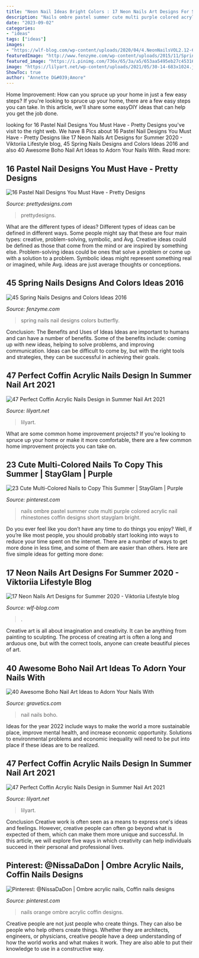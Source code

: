 ```yaml
---
title: "Neon Nail Ideas Bright Colors : 17 Neon Nails Art Designs For Summer 2020"
description: "Nails ombre pastel summer cute multi purple colored acrylic nail rhinestones coffin designs short stayglam bright"
date: "2023-09-02"
categories:
- "ideas"
tags: ["ideas"]
images:
- "https://wlf-blog.com/wp-content/uploads/2020/04/4.NeonNailsVOL2.12-683x1024.jpg"
featuredImage: "http://www.fenzyme.com/wp-content/uploads/2015/11/Spring-Nails-Designs-and-Colors-Ideas-37.jpg"
featured_image: "https://i.pinimg.com/736x/65/3a/a5/653aa5495eb27c45316c6870d6b3cddb.jpg"
image: "https://lilyart.net/wp-content/uploads/2021/05/30-14-683x1024.jpg"
ShowToc: true
author: "Annette D&#039;Amore"
---
```



Home Improvement: How can you spruce up your home in just a few easy steps?
If you're looking to spruce up your home, there are a few easy steps you can take. In this article, we'll share some easyDIY ideas that can help you get the job done.

	

		
looking for 16 Pastel Nail Designs You Must Have - Pretty Designs you've visit to the right web. We have 8 Pics about 16 Pastel Nail Designs You Must Have - Pretty Designs like 17 Neon Nails Art Designs for Summer 2020 - Viktoriia Lifestyle blog, 45 Spring Nails Designs and Colors Ideas 2016 and also 40 Awesome Boho Nail Art Ideas to Adorn Your Nails With. Read more:
		
    
## 16 Pastel Nail Designs You Must Have - Pretty Designs

<img loading=lazy src="https://www.prettydesigns.com/wp-content/uploads/2014/03/Bright-Colored-Nails.jpg" onerror="this.onerror=null;this.src='https://tse2.mm.bing.net/th?id=OIP.DzJFAWxsfEAF0OzoPfw2RgHaJ3&amp;pid=15.1';" alt="16 Pastel Nail Designs You Must Have - Pretty Designs">

_Source: prettydesigns.com_

>prettydesigns. 

	

What are the different types of ideas?
Different types of ideas can be defined in different ways. Some people might say that these are four main types: creative, problem-solving, symbolic, and Avg.
Creative ideas could be defined as those that come from the mind or are inspired by something else. Problem-solving ideas could be ones that solve a problem or come up with a solution to a problem. Symbolic ideas might represent something real or imagined, while Avg. ideas are just average thoughts or conceptions.

    
## 45 Spring Nails Designs And Colors Ideas 2016

<img loading=lazy src="http://www.fenzyme.com/wp-content/uploads/2015/11/Spring-Nails-Designs-and-Colors-Ideas-37.jpg" onerror="this.onerror=null;this.src='https://tse1.mm.bing.net/th?id=OIP.0I4VGHT0xbdVDX1pe7DfkgHaKl&amp;pid=15.1';" alt="45 Spring Nails Designs and Colors Ideas 2016">

_Source: fenzyme.com_

>spring nails nail designs colors butterfly. 

	

Conclusion: The Benefits and Uses of Ideas
Ideas are important to humans and can have a number of benefits. Some of the benefits include: coming up with new ideas, helping to solve problems, and improving communication. Ideas can be difficult to come by, but with the right tools and strategies, they can be successful in achieving their goals.

    
## 47 Perfect Coffin Acrylic Nails Design In Summer Nail Art 2021

<img loading=lazy src="https://lilyart.net/wp-content/uploads/2021/05/30-14-683x1024.jpg" onerror="this.onerror=null;this.src='https://tse2.mm.bing.net/th?id=OIP.qLvpeAUz1uxfSo4QNXHqXAHaLG&amp;pid=15.1';" alt="47 Perfect Coffin Acrylic Nails Design in Summer Nail Art 2021">

_Source: lilyart.net_

>lilyart. 

	

What are some common home improvement projects?
If you're looking to spruce up your home or make it more comfortable, there are a few common home improvement projects you can take on.

    
## 23 Cute Multi-Colored Nails To Copy This Summer | StayGlam | Purple

<img loading=lazy src="https://i.pinimg.com/736x/f3/dd/ab/f3ddabf692e4b588c643cc4d2d03ad55.jpg" onerror="this.onerror=null;this.src='https://tse3.mm.bing.net/th?id=OIP.fcent0tO1L5_qkDEd2Jn3QHaLH&amp;pid=15.1';" alt="23 Cute Multi-Colored Nails to Copy This Summer | StayGlam | Purple">

_Source: pinterest.com_

>nails ombre pastel summer cute multi purple colored acrylic nail rhinestones coffin designs short stayglam bright. 

	

Do you ever feel like you don’t have any time to do things you enjoy? Well, if you’re like most people, you should probably start looking into ways to reduce your time spent on the internet. There are a number of ways to get more done in less time, and some of them are easier than others. Here are five simple ideas for getting more done: 
    
## 17 Neon Nails Art Designs For Summer 2020 - Viktoriia Lifestyle Blog

<img loading=lazy src="https://wlf-blog.com/wp-content/uploads/2020/04/4.NeonNailsVOL2.12-683x1024.jpg" onerror="this.onerror=null;this.src='https://tse1.mm.bing.net/th?id=OIP.wTw4gd7pXwjVXLi4NVwZ9gHaLG&amp;pid=15.1';" alt="17 Neon Nails Art Designs for Summer 2020 - Viktoriia Lifestyle blog">

_Source: wlf-blog.com_

>. 

	

Creative art is all about imagination and creativity. It can be anything from painting to sculpting. The process of creating art is often a long and arduous one, but with the correct tools, anyone can create beautiful pieces of art.

    
## 40 Awesome Boho Nail Art Ideas To Adorn Your Nails With

<img loading=lazy src="https://www.gravetics.com/wp-content/uploads/2017/06/Unique-Nail-Art-Design.jpg" onerror="this.onerror=null;this.src='https://tse4.mm.bing.net/th?id=OIP.uDFujv5Gt47C8xih0mSILAHaHa&amp;pid=15.1';" alt="40 Awesome Boho Nail Art Ideas to Adorn Your Nails With">

_Source: gravetics.com_

>nail nails boho. 

	

Ideas for the year 2022 include ways to make the world a more sustainable place, improve mental health, and increase economic opportunity. Solutions to environmental problems and economic inequality will need to be put into place if these ideas are to be realized.

    
## 47 Perfect Coffin Acrylic Nails Design In Summer Nail Art 2021

<img loading=lazy src="https://lilyart.net/wp-content/uploads/2021/05/35-8-768x1152.jpg" onerror="this.onerror=null;this.src='https://tse3.mm.bing.net/th?id=OIP.tIGtsnz6eGB-QKrXCupjcQHaLH&amp;pid=15.1';" alt="47 Perfect Coffin Acrylic Nails Design in Summer Nail Art 2021">

_Source: lilyart.net_

>lilyart. 

	

Conclusion
Creative work is often seen as a means to express one's ideas and feelings. However, creative people can often go beyond what is expected of them, which can make them more unique and successful. In this article, we will explore five ways in which creativity can help individuals succeed in their personal and professional lives.

    
## Pinterest: @NissaDaDon | Ombre Acrylic Nails, Coffin Nails Designs

<img loading=lazy src="https://i.pinimg.com/736x/65/3a/a5/653aa5495eb27c45316c6870d6b3cddb.jpg" onerror="this.onerror=null;this.src='https://tse4.mm.bing.net/th?id=OIP.4Adn4grSxeqb8tg8Vb79xwHaNK&amp;pid=15.1';" alt="Pinterest: @NissaDaDon | Ombre acrylic nails, Coffin nails designs">

_Source: pinterest.com_

>nails orange ombre acrylic coffin designs. 

	

Creative people are not just people who create things. They can also be people who help others create things. Whether they are architects, engineers, or physicians, creative people have a deep understanding of how the world works and what makes it work. They are also able to put their knowledge to use in a constructive way.

